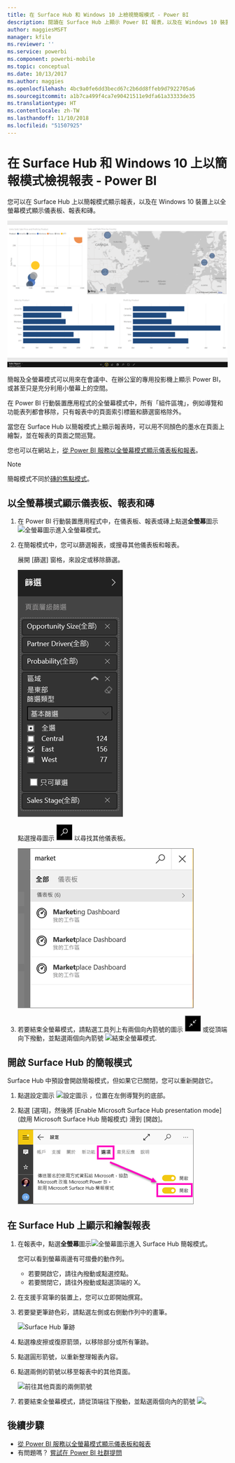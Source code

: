 ```yaml
---
title: 在 Surface Hub 和 Windows 10 上檢視簡報模式 - Power BI
description: 閱讀在 Surface Hub 上顯示 Power BI 報表，以及在 Windows 10 裝置上以全螢幕模式顯示 Power BI 儀表板、報表和磚。
author: maggiesMSFT
manager: kfile
ms.reviewer: ''
ms.service: powerbi
ms.component: powerbi-mobile
ms.topic: conceptual
ms.date: 10/13/2017
ms.author: maggies
ms.openlocfilehash: 4bc9a0fe6dd3becd67c2b6dd8ffeb9d7922705a6
ms.sourcegitcommit: a1b7ca499f4ca7e90421511e9dfa61a33333de35
ms.translationtype: HT
ms.contentlocale: zh-TW
ms.lasthandoff: 11/10/2018
ms.locfileid: "51507925"
---
```

# <a name="view-reports-in-presentation-mode-on-surface-hub-and-windows-10---power-bi"></a>在 Surface Hub 和 Windows 10 上以簡報模式檢視報表 - Power BI
您可以在 Surface Hub 上以簡報模式顯示報表，以及在 Windows 10 裝置上以全螢幕模式顯示儀表板、報表和磚。 

![以全螢幕模式顯示的報表](./media/mobile-windows-10-app-presentation-mode/power-bi-presentation-mode.png)

簡報及全螢幕模式可以用來在會議中、在辦公室的專用投影機上顯示 Power BI，或甚至只是充分利用小螢幕上的空間。 

在 Power BI 行動裝置應用程式的全螢幕模式中，所有「組件區塊」，例如導覽和功能表列都會移除，只有報表中的頁面索引標籤和篩選窗格除外。

當您在 Surface Hub 以簡報模式上顯示報表時，可以用不同顏色的墨水在頁面上繪製，並在報表的頁面之間巡覽。

您也可以在網站上，[從 Power BI 服務以全螢幕模式顯示儀表板和報表](../end-user-focus.md)。

> [!NOTE]
> 簡報模式不同於[磚的焦點模式](mobile-tiles-in-the-mobile-apps.md)。
> 
> 

## <a name="display-dashboards-reports-and-tiles-in-full-screen-mode"></a>以全螢幕模式顯示儀表板、報表和磚
1. 在 Power BI 行動裝置應用程式中，在儀表板、報表或磚上點選**全螢幕**圖示![全螢幕圖示](././media/mobile-windows-10-app-presentation-mode/power-bi-full-screen-icon.png)進入全螢幕模式。
2. 在簡報模式中，您可以篩選報表，或搜尋其他儀表板和報表。
   
    展開 [篩選] 窗格，來設定或移除篩選。
   
    ![[篩選] 窗格](./media/mobile-windows-10-app-presentation-mode/power-bi-windows-10-presentation-filter.png)
   
     點選搜尋圖示 ![搜尋圖示](./media/mobile-windows-10-app-presentation-mode/power-bi-windows-10-presentation-search-icon.png) 以尋找其他儀表板。
   
    ![搜尋結果](./media/mobile-windows-10-app-presentation-mode/power-bi-windows-10-search.png)
3. 若要結束全螢幕模式，請點選工具列上有兩個向內箭號的圖示 ![結束全螢幕模式](./media/mobile-windows-10-app-presentation-mode/power-bi-windows-10-exit-full-screen-icon.png) 或從頂端向下撥動，並點選兩個向內箭號 ![結束全螢幕模式](./media/mobile-windows-10-app-presentation-mode/power-bi-windows-10-exit-full-screen-hub-icon.png).

## <a name="turn-on-presentation-mode-for-surface-hub"></a>開啟 Surface Hub 的簡報模式
Surface Hub 中預設會開啟簡報模式，但如果它已關閉，您可以重新開啟它。

1. 點選設定圖示 ![設定圖示](./media/mobile-windows-10-app-presentation-mode/power-bi-settings-icon.png) ，位置在左側導覽列的底部。
2. 點選 [選項]，然後將 \[Enable Microsoft Surface Hub presentation mode] \(啟用 Microsoft Surface Hub 簡報模式) 滑到 [開啟]。
   
    ![開啟簡報模式](./media/mobile-windows-10-app-presentation-mode/power-bi-turn-on-presentation-mode.png)

## <a name="display-and-draw-on-reports-on-surface-hub"></a>在 Surface Hub 上顯示和繪製報表
1. 在報表中，點選**全螢幕**圖示![全螢幕圖示](././media/mobile-windows-10-app-presentation-mode/power-bi-full-screen-icon.png)進入 Surface Hub 簡報模式。
   
    您可以看到螢幕兩邊有可摺疊的動作列。 
   
   * 若要開啟它，請往內撥動或點選控點。
   * 若要關閉它，請往外撥動或點選頂端的 X。
2. 在支援手寫筆的裝置上，您可以立即開始撰寫。 
3. 若要變更筆跡色彩，請點選左側或右側動作列中的畫筆。
   
    ![Surface Hub 筆跡](./media/mobile-windows-10-app-presentation-mode/power-bi-windows-10-surface-hub-ink.png)
4. 點選橡皮擦或復原箭頭，以移除部分或所有筆跡。
5. 點選圓形箭號，以重新整理報表內容。
6. 點選兩側的箭號以移至報表中的其他頁面。
   
    ![前往其他頁面的兩側箭號](./media/mobile-windows-10-app-presentation-mode/power-bi-windows-10-surface-hub-arrows.png)
7. 若要結束全螢幕模式，請從頂端往下撥動，並點選兩個向內的箭號 ![](./media/mobile-windows-10-app-presentation-mode/power-bi-windows-10-exit-full-screen-hub-icon.png)。

## <a name="next-steps"></a>後續步驟
* [從 Power BI 服務以全螢幕模式顯示儀表板和報表](../end-user-focus.md)
* 有問題嗎？ [嘗試在 Power BI 社群提問](http://community.powerbi.com/)

